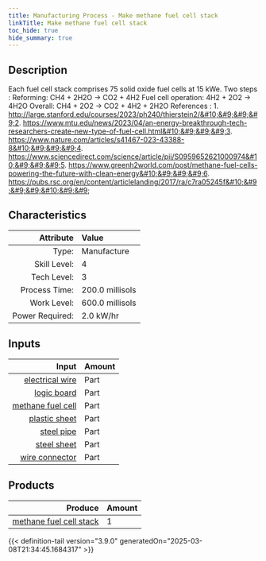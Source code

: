 ```yaml
---
title: Manufacturing Process - Make methane fuel cell stack
linkTitle: Make methane fuel cell stack
toc_hide: true
hide_summary: true
---
```

<!-- This is generated by the MarsSim HelpGenertor, do not edit. -->

## Description
&#10;&#9;&#9;&#9;Each fuel cell stack comprises 75 solid oxide fuel cells at 15 kWe.&#10;&#9;&#9;&#9;&#10;&#9;&#9;&#9;Two steps : &#10;&#9;&#9;&#9;           Reforming: CH4 + 2H2O -&gt; CO2 + 4H2&#10;&#9;&#9;&#9; Fuel cell operation: 4H2 + 2O2 -&gt; 4H2O &#10;&#9;&#9;&#9;             Overall: CH4 + 2O2 -&gt; CO2 + 4H2 + 2H2O&#10;&#9;&#9;&#9;&#10;&#9;&#9;&#9;References : &#10;&#9;&#9;&#9;1. http://large.stanford.edu/courses/2023/ph240/thierstein2/&#10;&#9;&#9;&#9;2. https://www.mtu.edu/news/2023/04/an-energy-breakthrough-tech-researchers-create-new-type-of-fuel-cell.html&#10;&#9;&#9;&#9;3. https://www.nature.com/articles/s41467-023-43388-8&#10;&#9;&#9;&#9;4. https://www.sciencedirect.com/science/article/pii/S0959652621000974&#10;&#9;&#9;&#9;5. https://www.greenh2world.com/post/methane-fuel-cells-powering-the-future-with-clean-energy&#10;&#9;&#9;&#9;6. https://pubs.rsc.org/en/content/articlelanding/2017/ra/c7ra05245f&#10;&#9;&#9;&#9;&#10;&#9;&#9;

## Characteristics

| Attribute      | Value |
|--------:|:------|
|Type:|Manufacture|
|Skill Level:|4|
|Tech Level:|3|
|Process Time:|200.0 millisols|
|Work Level:|600.0 millisols|
|Power Required:|2.0 kW/hr|

## Inputs

| Input      | Amount |
|--------:|:------|
|[electrical wire](/docs/definitions/part/electrical-wire)|Part|20|
|[logic board](/docs/definitions/part/logic-board)|Part|1|
|[methane fuel cell](/docs/definitions/part/methane-fuel-cell)|Part|75|
|[plastic sheet](/docs/definitions/part/plastic-sheet)|Part|1|
|[steel pipe](/docs/definitions/part/steel-pipe)|Part|2|
|[steel sheet](/docs/definitions/part/steel-sheet)|Part|1|
|[wire connector](/docs/definitions/part/wire-connector)|Part|5|

## Products


| Produce      | Amount |
|--------:|:------|
|[methane fuel cell stack](/docs/definitions/part/methane-fuel-cell-stack)|1|



{{< definition-tail version="3.9.0" generatedOn="2025-03-08T21:34:45.1684317" >}}



